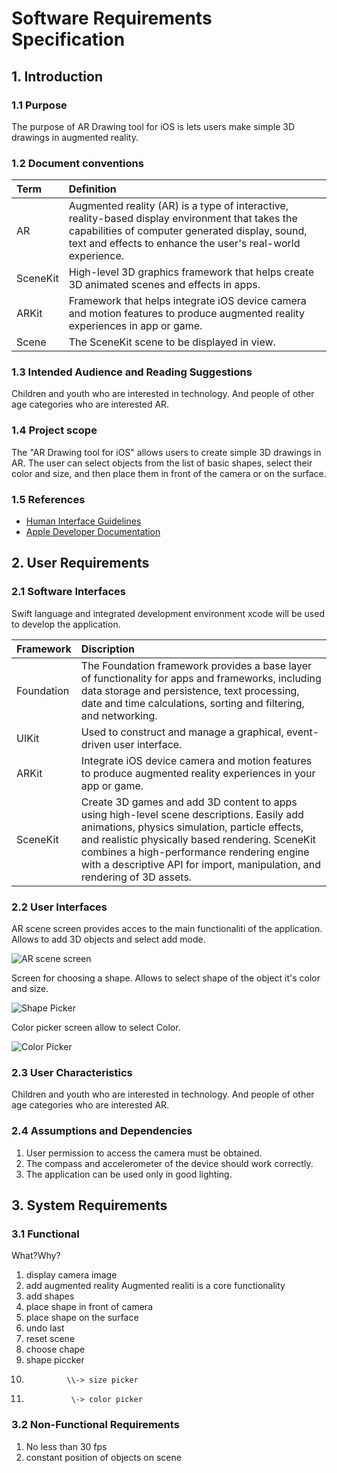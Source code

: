 # Software Requirements Specification

## 1. Introduction

### 1.1 Purpose
The purpose of AR Drawing tool for iOS is lets users make simple 3D drawings in augmented reality. 

### 1.2 Document conventions
| Term | Definition |
|:---|:---|
| AR | Augmented reality (AR) is a type of interactive, reality-based display environment that takes the capabilities of computer generated display, sound, text and effects to enhance the user's real-world experience. | 
| SceneKit | High-level 3D graphics framework that helps create 3D animated scenes and effects in apps. | 
| ARKit | Framework that helps integrate iOS device camera and motion features to produce augmented reality experiences in app or game. |
| Scene | The SceneKit scene to be displayed in view. |

### 1.3 Intended Audience and Reading Suggestions
Children and youth who are interested in technology. And people of other age categories who are interested AR.

### 1.4 Project scope
The "AR Drawing tool for iOS" allows users to create simple 3D drawings in AR. The user can select objects from the list of basic shapes, select their color and size, and then place them in front of the camera or on the surface.

### 1.5 References
* [Human Interface Guidelines](https://developer.apple.com/design/human-interface-guidelines/ios/overview/themes/)
* [Apple Developer Documentation](https://developer.apple.com/documentation)

## 2. User Requirements

### 2.1 Software Interfaces
Swift language and integrated development environment xcode will be used to develop the application.

| Framework | Discription |
|:---|:---|
| Foundation | The Foundation framework provides a base layer of functionality for apps and frameworks, including data storage and persistence, text processing, date and time calculations, sorting and filtering, and networking. |
| UIKit | Used to construct and manage a graphical, event-driven user interface. |
| ARKit | Integrate iOS device camera and motion features to produce augmented reality experiences in your app or game. |
| SceneKit | Create 3D games and add 3D content to apps using high-level scene descriptions. Easily add animations, physics simulation, particle effects, and realistic physically based rendering. SceneKit combines a high-performance rendering engine with a descriptive API for import, manipulation, and rendering of 3D assets. |

### 2.2 User Interfaces
AR scene screen provides acces to the main functionaliti of the application. Allows to add 3D objects and select add mode.

![AR scene screen](../Images/Mockups/AR%20Drawing%20mockup1%20entity.png)

Screen for choosing a shape. Allows to select shape of the object it's color and size.

![Shape Picker](../Images/Mockups/ShapePicker.png)

Color picker screen allow to select Color.

![Color Picker](../Images/Mockups/ColorPicker.png)

### 2.3 User Characteristics
Children and youth who are interested in technology. And people of other age categories who are interested AR.

### 2.4 Assumptions and Dependencies
1. User permission to access the camera must be obtained.
2. The compass and accelerometer of the device should work correctly.
3. The application can be used only in good lighting.

## 3. System Requirements

### 3.1 Functional 
What?Why?
1. display camera image
2. add augmented reality
	Augmented realiti is a core functionality
3. add shapes
4. place shape in front of camera
5. place shape on the surface
4. undo last	
6. reset scene
8. choose chape
7. shape piccker 
9.			    \\-> size picker 
8. 			     \-> color picker


### 3.2 Non-Functional Requirements
1. No less than 30 fps
2. constant position of objects on scene
